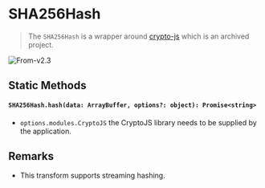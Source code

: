 # SHA256Hash

> The `SHA256Hash` is a wrapper around [crypto-js](https://github.com/brix/crypto-js) which is an archived project.

<p class="badges">
  <img src="https://img.shields.io/badge/From-v2.3-blue.svg?style=flat-square" alt="From-v2.3" />
</p>

## Static Methods

#### `SHA256Hash.hash(data: ArrayBuffer, options?: object): Promise<string>`

- `options.modules.CryptoJS` the CryptoJS library needs to be supplied by the application.

## Remarks

- This transform supports streaming hashing.
